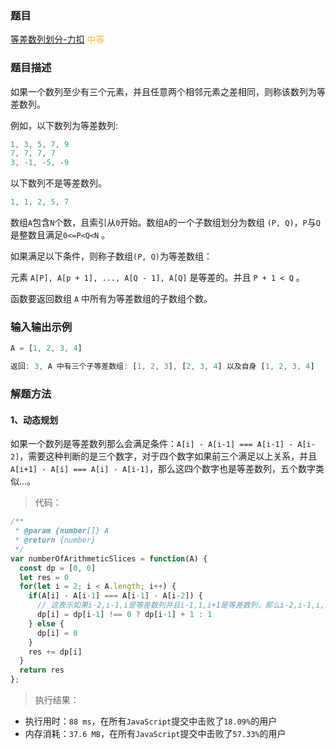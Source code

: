 ### 题目

[等差数列划分-力扣](https://leetcode-cn.com/problems/arithmetic-slices) <span style="color: #FFB73F">中等</span>

### 题目描述

如果一个数列至少有三个元素，并且任意两个相邻元素之差相同，则称该数列为等差数列。

例如，以下数列为等差数列:
```js
1, 3, 5, 7, 9
7, 7, 7, 7
3, -1, -5, -9
```
以下数列不是等差数列。
```js
1, 1, 2, 5, 7
```

数组`A`包含`N`个数，且索引从`0`开始。数组`A`的一个子数组划分为数组 `(P, Q)`，`P`与`Q`是整数且满足`0<=P<Q<N` 。

如果满足以下条件，则称子数组`(P, Q)`为等差数组：

元素 `A[P], A[p + 1], ..., A[Q - 1], A[Q]` 是等差的。并且 `P + 1 < Q` 。

函数要返回数组 `A` 中所有为等差数组的子数组个数。

### 输入输出示例

```js
A = [1, 2, 3, 4]

返回: 3, A 中有三个子等差数组: [1, 2, 3], [2, 3, 4] 以及自身 [1, 2, 3, 4]
```

### 解题方法

#### 1、动态规划
如果一个数列是等差数列那么会满足条件：`A[i] - A[i-1] === A[i-1] - A[i-2]`，需要这种判断的是三个数字，对于四个数字如果前三个满足以上关系，并且`A[i+1] - A[i] === A[i] - A[i-1]`，那么这四个数字也是等差数列，五个数字类似...。
> 代码：

```js
/**
 * @param {number[]} A
 * @return {number}
 */
var numberOfArithmeticSlices = function(A) {
  const dp = [0, 0]
  let res = 0
  for(let i = 2; i < A.length; i++) {
    if(A[i] - A[i-1] === A[i-1] - A[i-2]) {
      // 这表示如果i-2,i-1,i是等差数列并且i-1,1,i+1是等差数列，那么i-2,i-1,i,i+1也是等差数列所以+1
      dp[i] = dp[i-1] !== 0 ? dp[i-1] + 1 : 1
    } else {
      dp[i] = 0
    }
    res += dp[i]
  }
  return res
};
```

> 执行结果：

- 执行用时：`88 ms`，在所有`JavaScript`提交中击败了`18.09%`的用户
- 内存消耗：`37.6 MB`，在所有`JavaScript`提交中击败了`57.33%`的用户
